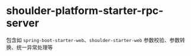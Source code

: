 # shoulder-platform-starter-rpc-server

包含如 `spring-boot-starter-web`、`shoulder-starter-web` 参数校验、参数转换、统一异常处理等